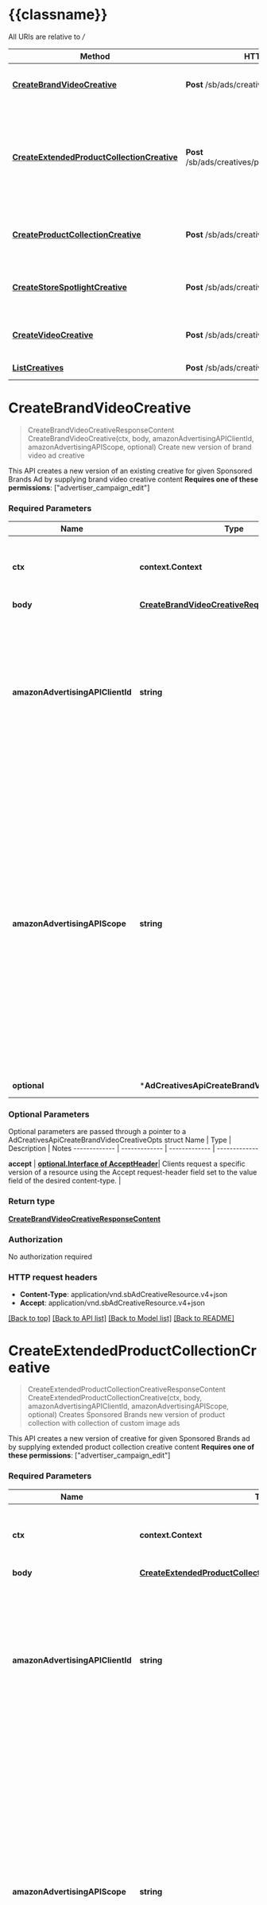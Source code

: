 # {{classname}}

All URIs are relative to */*

Method | HTTP request | Description
------------- | ------------- | -------------
[**CreateBrandVideoCreative**](AdCreativesApi.md#CreateBrandVideoCreative) | **Post** /sb/ads/creatives/brandVideo | Create new version of brand video ad creative
[**CreateExtendedProductCollectionCreative**](AdCreativesApi.md#CreateExtendedProductCollectionCreative) | **Post** /sb/ads/creatives/productCollectionExtended | Creates Sponsored Brands new version of product collection with collection of custom image ads
[**CreateProductCollectionCreative**](AdCreativesApi.md#CreateProductCollectionCreative) | **Post** /sb/ads/creatives/productCollection | Create new version of product collection ad creative
[**CreateStoreSpotlightCreative**](AdCreativesApi.md#CreateStoreSpotlightCreative) | **Post** /sb/ads/creatives/storeSpotlight | Create new version of store spotlight ad creative
[**CreateVideoCreative**](AdCreativesApi.md#CreateVideoCreative) | **Post** /sb/ads/creatives/video | Create new version of video ad creative
[**ListCreatives**](AdCreativesApi.md#ListCreatives) | **Post** /sb/ads/creatives/list | List ad creatives

# **CreateBrandVideoCreative**
> CreateBrandVideoCreativeResponseContent CreateBrandVideoCreative(ctx, body, amazonAdvertisingAPIClientId, amazonAdvertisingAPIScope, optional)
Create new version of brand video ad creative

This API creates a new version of an existing creative for given Sponsored Brands Ad by supplying brand video creative content  **Requires one of these permissions**: [\"advertiser_campaign_edit\"]

### Required Parameters

Name | Type | Description  | Notes
------------- | ------------- | ------------- | -------------
 **ctx** | **context.Context** | context for authentication, logging, cancellation, deadlines, tracing, etc.
  **body** | [**CreateBrandVideoCreativeRequestContent**](CreateBrandVideoCreativeRequestContent.md)|  | 
  **amazonAdvertisingAPIClientId** | **string**| The identifier of a client associated with a \&quot;Login with Amazon\&quot; account. This is a required header for advertisers and integrators using the Advertising API. | 
  **amazonAdvertisingAPIScope** | **string**| The identifier of a profile associated with the advertiser account. Use GET method on Profiles resource to list profiles associated with the access token passed in the HTTP Authorization header and use profileId from the response to pass as input. This is a required header for advertisers and integrators using the Advertising API. | 
 **optional** | ***AdCreativesApiCreateBrandVideoCreativeOpts** | optional parameters | nil if no parameters

### Optional Parameters
Optional parameters are passed through a pointer to a AdCreativesApiCreateBrandVideoCreativeOpts struct
Name | Type | Description  | Notes
------------- | ------------- | ------------- | -------------



 **accept** | [**optional.Interface of AcceptHeader**](.md)| Clients request a specific version of a resource using the Accept request-header field set to the value field of the desired content-type. | 

### Return type

[**CreateBrandVideoCreativeResponseContent**](CreateBrandVideoCreativeResponseContent.md)

### Authorization

No authorization required

### HTTP request headers

 - **Content-Type**: application/vnd.sbAdCreativeResource.v4+json
 - **Accept**: application/vnd.sbAdCreativeResource.v4+json

[[Back to top]](#) [[Back to API list]](../README.md#documentation-for-api-endpoints) [[Back to Model list]](../README.md#documentation-for-models) [[Back to README]](../README.md)

# **CreateExtendedProductCollectionCreative**
> CreateExtendedProductCollectionCreativeResponseContent CreateExtendedProductCollectionCreative(ctx, body, amazonAdvertisingAPIClientId, amazonAdvertisingAPIScope, optional)
Creates Sponsored Brands new version of product collection with collection of custom image ads

This API creates a new version of creative for given Sponsored Brands ad by supplying extended product collection creative content  **Requires one of these permissions**: [\"advertiser_campaign_edit\"]

### Required Parameters

Name | Type | Description  | Notes
------------- | ------------- | ------------- | -------------
 **ctx** | **context.Context** | context for authentication, logging, cancellation, deadlines, tracing, etc.
  **body** | [**CreateExtendedProductCollectionCreativeRequestContent**](CreateExtendedProductCollectionCreativeRequestContent.md)|  | 
  **amazonAdvertisingAPIClientId** | **string**| The identifier of a client associated with a \&quot;Login with Amazon\&quot; account. This is a required header for advertisers and integrators using the Advertising API. | 
  **amazonAdvertisingAPIScope** | **string**| The identifier of a profile associated with the advertiser account. Use GET method on Profiles resource to list profiles associated with the access token passed in the HTTP Authorization header and use profileId from the response to pass as input. This is a required header for advertisers and integrators using the Advertising API. | 
 **optional** | ***AdCreativesApiCreateExtendedProductCollectionCreativeOpts** | optional parameters | nil if no parameters

### Optional Parameters
Optional parameters are passed through a pointer to a AdCreativesApiCreateExtendedProductCollectionCreativeOpts struct
Name | Type | Description  | Notes
------------- | ------------- | ------------- | -------------



 **accept** | [**optional.Interface of AcceptHeader**](.md)| Clients request a specific version of a resource using the Accept request-header field set to the value field of the desired content-type. | 

### Return type

[**CreateExtendedProductCollectionCreativeResponseContent**](CreateExtendedProductCollectionCreativeResponseContent.md)

### Authorization

No authorization required

### HTTP request headers

 - **Content-Type**: application/vnd.sbAdCreativeResource.v4+json
 - **Accept**: application/vnd.sbAdCreativeResource.v4+json

[[Back to top]](#) [[Back to API list]](../README.md#documentation-for-api-endpoints) [[Back to Model list]](../README.md#documentation-for-models) [[Back to README]](../README.md)

# **CreateProductCollectionCreative**
> CreateProductCollectionCreativeResponseContent CreateProductCollectionCreative(ctx, body, amazonAdvertisingAPIClientId, amazonAdvertisingAPIScope, optional)
Create new version of product collection ad creative

This API creates a new version of creative for given Sponsored Brands ad by supplying product collection creative content  **Requires one of these permissions**: [\"advertiser_campaign_edit\"]

### Required Parameters

Name | Type | Description  | Notes
------------- | ------------- | ------------- | -------------
 **ctx** | **context.Context** | context for authentication, logging, cancellation, deadlines, tracing, etc.
  **body** | [**CreateProductCollectionCreativeRequestContent**](CreateProductCollectionCreativeRequestContent.md)|  | 
  **amazonAdvertisingAPIClientId** | **string**| The identifier of a client associated with a \&quot;Login with Amazon\&quot; account. This is a required header for advertisers and integrators using the Advertising API. | 
  **amazonAdvertisingAPIScope** | **string**| The identifier of a profile associated with the advertiser account. Use GET method on Profiles resource to list profiles associated with the access token passed in the HTTP Authorization header and use profileId from the response to pass as input. This is a required header for advertisers and integrators using the Advertising API. | 
 **optional** | ***AdCreativesApiCreateProductCollectionCreativeOpts** | optional parameters | nil if no parameters

### Optional Parameters
Optional parameters are passed through a pointer to a AdCreativesApiCreateProductCollectionCreativeOpts struct
Name | Type | Description  | Notes
------------- | ------------- | ------------- | -------------



 **accept** | [**optional.Interface of AcceptHeader**](.md)| Clients request a specific version of a resource using the Accept request-header field set to the value field of the desired content-type. | 

### Return type

[**CreateProductCollectionCreativeResponseContent**](CreateProductCollectionCreativeResponseContent.md)

### Authorization

No authorization required

### HTTP request headers

 - **Content-Type**: application/vnd.sbAdCreativeResource.v4+json
 - **Accept**: application/vnd.sbAdCreativeResource.v4+json

[[Back to top]](#) [[Back to API list]](../README.md#documentation-for-api-endpoints) [[Back to Model list]](../README.md#documentation-for-models) [[Back to README]](../README.md)

# **CreateStoreSpotlightCreative**
> CreateStoreSpotlightCreativeResponseContent CreateStoreSpotlightCreative(ctx, body, amazonAdvertisingAPIClientId, amazonAdvertisingAPIScope, optional)
Create new version of store spotlight ad creative

This API creates a new version of creative for given Sponsored Brands ad by supplying store spotlight creative content  **Requires one of these permissions**: [\"advertiser_campaign_edit\"]

### Required Parameters

Name | Type | Description  | Notes
------------- | ------------- | ------------- | -------------
 **ctx** | **context.Context** | context for authentication, logging, cancellation, deadlines, tracing, etc.
  **body** | [**CreateStoreSpotlightCreativeRequestContent**](CreateStoreSpotlightCreativeRequestContent.md)|  | 
  **amazonAdvertisingAPIClientId** | **string**| The identifier of a client associated with a \&quot;Login with Amazon\&quot; account. This is a required header for advertisers and integrators using the Advertising API. | 
  **amazonAdvertisingAPIScope** | **string**| The identifier of a profile associated with the advertiser account. Use GET method on Profiles resource to list profiles associated with the access token passed in the HTTP Authorization header and use profileId from the response to pass as input. This is a required header for advertisers and integrators using the Advertising API. | 
 **optional** | ***AdCreativesApiCreateStoreSpotlightCreativeOpts** | optional parameters | nil if no parameters

### Optional Parameters
Optional parameters are passed through a pointer to a AdCreativesApiCreateStoreSpotlightCreativeOpts struct
Name | Type | Description  | Notes
------------- | ------------- | ------------- | -------------



 **accept** | [**optional.Interface of AcceptHeader**](.md)| Clients request a specific version of a resource using the Accept request-header field set to the value field of the desired content-type. | 

### Return type

[**CreateStoreSpotlightCreativeResponseContent**](CreateStoreSpotlightCreativeResponseContent.md)

### Authorization

No authorization required

### HTTP request headers

 - **Content-Type**: application/vnd.sbAdCreativeResource.v4+json
 - **Accept**: application/vnd.sbAdCreativeResource.v4+json

[[Back to top]](#) [[Back to API list]](../README.md#documentation-for-api-endpoints) [[Back to Model list]](../README.md#documentation-for-models) [[Back to README]](../README.md)

# **CreateVideoCreative**
> CreateVideoCreativeResponseContent CreateVideoCreative(ctx, body, amazonAdvertisingAPIClientId, amazonAdvertisingAPIScope, optional)
Create new version of video ad creative

This API creates a new version of an existing creative for given Sponsored Brands ad by supplying video creative content  **Requires one of these permissions**: [\"advertiser_campaign_edit\"]

### Required Parameters

Name | Type | Description  | Notes
------------- | ------------- | ------------- | -------------
 **ctx** | **context.Context** | context for authentication, logging, cancellation, deadlines, tracing, etc.
  **body** | [**CreateVideoCreativeRequestContent**](CreateVideoCreativeRequestContent.md)|  | 
  **amazonAdvertisingAPIClientId** | **string**| The identifier of a client associated with a \&quot;Login with Amazon\&quot; account. This is a required header for advertisers and integrators using the Advertising API. | 
  **amazonAdvertisingAPIScope** | **string**| The identifier of a profile associated with the advertiser account. Use GET method on Profiles resource to list profiles associated with the access token passed in the HTTP Authorization header and use profileId from the response to pass as input. This is a required header for advertisers and integrators using the Advertising API. | 
 **optional** | ***AdCreativesApiCreateVideoCreativeOpts** | optional parameters | nil if no parameters

### Optional Parameters
Optional parameters are passed through a pointer to a AdCreativesApiCreateVideoCreativeOpts struct
Name | Type | Description  | Notes
------------- | ------------- | ------------- | -------------



 **accept** | [**optional.Interface of AcceptHeader**](.md)| Clients request a specific version of a resource using the Accept request-header field set to the value field of the desired content-type. | 

### Return type

[**CreateVideoCreativeResponseContent**](CreateVideoCreativeResponseContent.md)

### Authorization

No authorization required

### HTTP request headers

 - **Content-Type**: application/vnd.sbAdCreativeResource.v4+json
 - **Accept**: application/vnd.sbAdCreativeResource.v4+json

[[Back to top]](#) [[Back to API list]](../README.md#documentation-for-api-endpoints) [[Back to Model list]](../README.md#documentation-for-models) [[Back to README]](../README.md)

# **ListCreatives**
> ListCreativesResponseContent ListCreatives(ctx, body, amazonAdvertisingAPIClientId, amazonAdvertisingAPIScope, optional)
List ad creatives

This API gets an array of all Sponsored Brands creatives that qualify the given resource identifiers and filters  **Requires one of these permissions**: [\"advertiser_campaign_edit\",\"advertiser_campaign_view\"]

### Required Parameters

Name | Type | Description  | Notes
------------- | ------------- | ------------- | -------------
 **ctx** | **context.Context** | context for authentication, logging, cancellation, deadlines, tracing, etc.
  **body** | [**ListCreativesRequestContent**](ListCreativesRequestContent.md)|  | 
  **amazonAdvertisingAPIClientId** | **string**| The identifier of a client associated with a \&quot;Login with Amazon\&quot; account. This is a required header for advertisers and integrators using the Advertising API. | 
  **amazonAdvertisingAPIScope** | **string**| The identifier of a profile associated with the advertiser account. Use GET method on Profiles resource to list profiles associated with the access token passed in the HTTP Authorization header and use profileId from the response to pass as input. This is a required header for advertisers and integrators using the Advertising API. | 
 **optional** | ***AdCreativesApiListCreativesOpts** | optional parameters | nil if no parameters

### Optional Parameters
Optional parameters are passed through a pointer to a AdCreativesApiListCreativesOpts struct
Name | Type | Description  | Notes
------------- | ------------- | ------------- | -------------



 **accept** | [**optional.Interface of AcceptHeader**](.md)| Clients request a specific version of a resource using the Accept request-header field set to the value field of the desired content-type. | 

### Return type

[**ListCreativesResponseContent**](ListCreativesResponseContent.md)

### Authorization

No authorization required

### HTTP request headers

 - **Content-Type**: application/vnd.sbAdCreativeResource.v4+json
 - **Accept**: application/vnd.sbAdCreativeResource.v4+json

[[Back to top]](#) [[Back to API list]](../README.md#documentation-for-api-endpoints) [[Back to Model list]](../README.md#documentation-for-models) [[Back to README]](../README.md)

